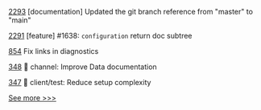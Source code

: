 
[2293](https://github.com/hyperledger/iroha/pull/2293) [documentation] Updated the git branch reference from "master" to "main"

[2291](https://github.com/hyperledger/iroha/pull/2291) [feature] #1638: `configuration` return doc subtree

[854](https://github.com/hyperledger-labs/solang/pull/854) Fix links in diagnostics

[348](https://github.com/hyperledger-labs/go-perun/pull/348) 📝 channel: Improve Data documentation

[347](https://github.com/hyperledger-labs/go-perun/pull/347) :art: client/test: Reduce setup complexity


[See more >>>](https://start-here.hyperledger.org/pull-requests)

